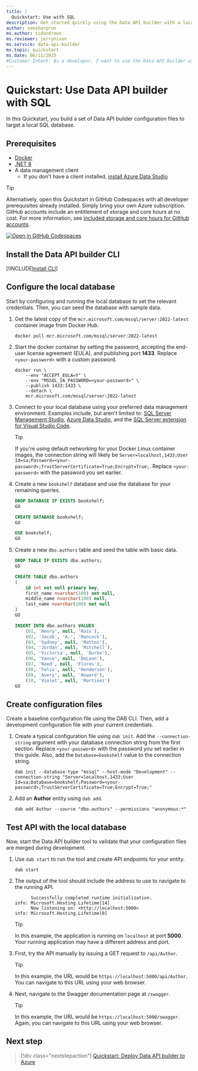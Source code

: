 ```yaml
---
title: |
  Quickstart: Use with SQL
description: Get started quickly using the Data API builder with a local Docker-hosted SQL database.
author: seesharprun
ms.author: sidandrews
ms.reviewer: jerrynixon
ms.service: data-api-builder
ms.topic: quickstart
ms.date: 06/11/2025
#Customer Intent: As a developer, I want to use the Data API builder with my local SQL database, so that I can quickly develop my API before deploying it.
---
```


# Quickstart: Use Data API builder with SQL

In this Quickstart, you build a set of Data API builder configuration files to target a local SQL database.

## Prerequisites

- [Docker](https://www.docker.com/products/docker-desktop/)
- [.NET 8](https://dotnet.microsoft.com/download/dotnet/8.0)
- A data management client
  - If you don't have a client installed, [install Azure Data Studio](/azure-data-studio/download-azure-data-studio)

> [!TIP]
> Alternatively, open this Quickstart in GitHub Codespaces with all developer prerequisites already installed. Simply bring your own Azure subscription. GitHub accounts include an entitlement of storage and core hours at no cost. For more information, see [included storage and core hours for GitHub accounts](https://docs.github.com/billing/managing-billing-for-github-codespaces/about-billing-for-github-codespaces#monthly-included-storage-and-core-hours-for-personal-accounts).
>
> [![Open in GitHub Codespaces](https://img.shields.io/badge/Open-Open?style=for-the-badge&label=GitHub+Codespaces&logo=github&labelColor=0078D7&color=303030)](https://codespaces.new/azure-samples/dab-quickstart?template=true&quickstart=1)

## Install the Data API builder CLI

[!INCLUDE[Install CLI](includes/install-cli.md)]

## Configure the local database

Start by configuring and running the local database to set the relevant credentials. Then, you can seed the database with sample data.

1. Get the latest copy of the `mcr.microsoft.com/mssql/server:2022-latest` container image from Docker Hub.

    ```shell
    docker pull mcr.microsoft.com/mssql/server:2022-latest
    ```

1. Start the docker container by setting the password, accepting the end-user license agreement (EULA), and publishing port **1433**. Replace `<your-password>` with a custom password.

    ```shell
    docker run \
        --env "ACCEPT_EULA=Y" \
        --env "MSSQL_SA_PASSWORD=<your-password>" \
        --publish 1433:1433 \
        --detach \
        mcr.microsoft.com/mssql/server:2022-latest
    ```

1. Connect to your local database using your preferred data management environment. Examples include, but aren't limited to: [SQL Server Management Studio](/sql/ssms), [Azure Data Studio](/azure-data-studio), and the [SQL Server extension for Visual Studio Code](https://marketplace.visualstudio.com/items?itemName=ms-mssql.mssql).

    > [!TIP]
    > If you're using default networking for your Docker Linux container images, the connection string will likely be `Server=localhost,1433;User Id=sa;Password=<your-password>;TrustServerCertificate=True;Encrypt=True;`. Replace `<your-password>` with the password you set earlier.

1. Create a new `bookshelf` database and use the database for your remaining queries.

    ```sql
    DROP DATABASE IF EXISTS bookshelf;
    GO

    CREATE DATABASE bookshelf;
    GO

    USE bookshelf;
    GO
    ```

1. Create a new `dbo.authors` table and seed the table with basic data.

    ```sql
    DROP TABLE IF EXISTS dbo.authors;
    GO

    CREATE TABLE dbo.authors
    (
        id int not null primary key,
        first_name nvarchar(100) not null,
        middle_name nvarchar(100) null,
        last_name nvarchar(100) not null
    )
    GO

    INSERT INTO dbo.authors VALUES
        (01, 'Henry', null, 'Ross'),
        (02, 'Jacob', 'A.', 'Hancock'),
        (03, 'Sydney', null, 'Mattos'),
        (04, 'Jordan', null, 'Mitchell'),
        (05, 'Victoria', null, 'Burke'),
        (06, 'Vance', null, 'DeLeon'),
        (07, 'Reed', null, 'Flores'),
        (08, 'Felix', null, 'Henderson'),
        (09, 'Avery', null, 'Howard'),
        (10, 'Violet', null, 'Martinez')
    GO
    ```

## Create configuration files

Create a baseline configuration file using the DAB CLI. Then, add a development configuration file with your current credentials.

1. Create a typical configuration file using `dab init`. Add the `--connection-string` argument with your database connection string from the first section. Replace `<your-password>` with the password you set earlier in this guide. Also, add the `Database=bookshelf` value to the connection string.

    ```dotnetcli
    dab init --database-type "mssql" --host-mode "Development" --connection-string "Server=localhost,1433;User Id=sa;Database=bookshelf;Password=<your-password>;TrustServerCertificate=True;Encrypt=True;"
    ```

1. Add an **Author** entity using `dab add`.

    ```dotnetcli
    dab add Author --source "dbo.authors" --permissions "anonymous:*"
    ```

## Test API with the local database

Now, start the Data API builder tool to validate that your configuration files are merged during development.

1. Use `dab start` to run the tool and create API endpoints for your entity.

    ```dotnetcli
    dab start
    ```

1. The output of the tool should include the address to use to navigate to the running API.

    ```output
          Successfully completed runtime initialization.
    info: Microsoft.Hosting.Lifetime[14]
          Now listening on: <http://localhost:5000>
    info: Microsoft.Hosting.Lifetime[0]
    ```

    > [!TIP]
    > In this example, the application is running on `localhost` at port **5000**. Your running application may have a different address and port.

1. First, try the API manually by issuing a GET request to `/api/Author`.

    > [!TIP]
    > In this example, the URL would be `https://localhost:5000/api/Author`. You can navigate to this URL using your web browser.

1. Next, navigate to the Swagger documentation page at `/swagger`.

    > [!TIP]
    > In this example, the URL would be `https://localhost:5000/swagger`. Again, you can navigate to this URL using your web browser.

## Next step

> [!div class="nextstepaction"]
> [Quickstart: Deploy Data API builder to Azure](quickstart-azure-sql.md)
